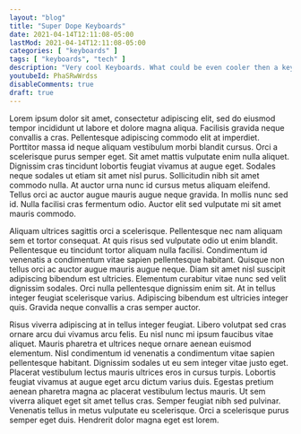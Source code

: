 ```yaml
---
layout: "blog"
title: "Super Dope Keyboards"
date: 2021-04-14T12:11:08-05:00
lastMod: 2021-04-14T12:11:08-05:00
categories: [ "keyboards" ]
tags: [ "keyboards", "tech" ]
description: "Very cool Keyboards. What could be even cooler then a keyboard? Find out next time on dragon ball z!"
youtubeId: PhaSRwWrdss
disableComments: true
draft: true
---
```


Lorem ipsum dolor sit amet, consectetur adipiscing elit, sed do eiusmod tempor incididunt ut labore et dolore magna aliqua. Facilisis gravida neque convallis a cras. Pellentesque adipiscing commodo elit at imperdiet. Porttitor massa id neque aliquam vestibulum morbi blandit cursus. Orci a scelerisque purus semper eget. Sit amet mattis vulputate enim nulla aliquet. Dignissim cras tincidunt lobortis feugiat vivamus at augue eget. Sodales neque sodales ut etiam sit amet nisl purus. Sollicitudin nibh sit amet commodo nulla. At auctor urna nunc id cursus metus aliquam eleifend. Tellus orci ac auctor augue mauris augue neque gravida. In mollis nunc sed id. Nulla facilisi cras fermentum odio. Auctor elit sed vulputate mi sit amet mauris commodo.

Aliquam ultrices sagittis orci a scelerisque. Pellentesque nec nam aliquam sem et tortor consequat. At quis risus sed vulputate odio ut enim blandit. Pellentesque eu tincidunt tortor aliquam nulla facilisi. Condimentum id venenatis a condimentum vitae sapien pellentesque habitant. Quisque non tellus orci ac auctor augue mauris augue neque. Diam sit amet nisl suscipit adipiscing bibendum est ultricies. Elementum curabitur vitae nunc sed velit dignissim sodales. Orci nulla pellentesque dignissim enim sit. At in tellus integer feugiat scelerisque varius. Adipiscing bibendum est ultricies integer quis. Gravida neque convallis a cras semper auctor.

Risus viverra adipiscing at in tellus integer feugiat. Libero volutpat sed cras ornare arcu dui vivamus arcu felis. Eu nisl nunc mi ipsum faucibus vitae aliquet. Mauris pharetra et ultrices neque ornare aenean euismod elementum. Nisl condimentum id venenatis a condimentum vitae sapien pellentesque habitant. Dignissim sodales ut eu sem integer vitae justo eget. Placerat vestibulum lectus mauris ultrices eros in cursus turpis. Lobortis feugiat vivamus at augue eget arcu dictum varius duis. Egestas pretium aenean pharetra magna ac placerat vestibulum lectus mauris. Ut sem viverra aliquet eget sit amet tellus cras. Semper feugiat nibh sed pulvinar. Venenatis tellus in metus vulputate eu scelerisque. Orci a scelerisque purus semper eget duis. Hendrerit dolor magna eget est lorem.